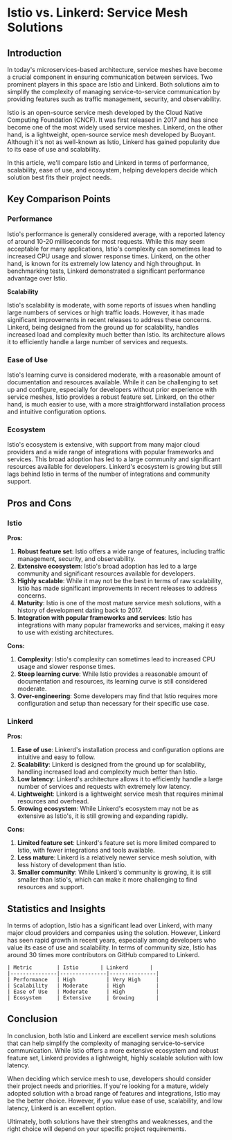# Istio vs. Linkerd: Service Mesh Solutions
## Introduction

In today's microservices-based architecture, service meshes have become a crucial component in ensuring communication between services. Two prominent players in this space are Istio and Linkerd. Both solutions aim to simplify the complexity of managing service-to-service communication by providing features such as traffic management, security, and observability.

Istio is an open-source service mesh developed by the Cloud Native Computing Foundation (CNCF). It was first released in 2017 and has since become one of the most widely used service meshes. Linkerd, on the other hand, is a lightweight, open-source service mesh developed by Buoyant. Although it's not as well-known as Istio, Linkerd has gained popularity due to its ease of use and scalability.

In this article, we'll compare Istio and Linkerd in terms of performance, scalability, ease of use, and ecosystem, helping developers decide which solution best fits their project needs.

## Key Comparison Points

### Performance

Istio's performance is generally considered average, with a reported latency of around 10-20 milliseconds for most requests. While this may seem acceptable for many applications, Istio's complexity can sometimes lead to increased CPU usage and slower response times. Linkerd, on the other hand, is known for its extremely low latency and high throughput. In benchmarking tests, Linkerd demonstrated a significant performance advantage over Istio.

**Scalability**

Istio's scalability is moderate, with some reports of issues when handling large numbers of services or high traffic loads. However, it has made significant improvements in recent releases to address these concerns. Linkerd, being designed from the ground up for scalability, handles increased load and complexity much better than Istio. Its architecture allows it to efficiently handle a large number of services and requests.

### Ease of Use

Istio's learning curve is considered moderate, with a reasonable amount of documentation and resources available. While it can be challenging to set up and configure, especially for developers without prior experience with service meshes, Istio provides a robust feature set. Linkerd, on the other hand, is much easier to use, with a more straightforward installation process and intuitive configuration options.

### Ecosystem

Istio's ecosystem is extensive, with support from many major cloud providers and a wide range of integrations with popular frameworks and services. This broad adoption has led to a large community and significant resources available for developers. Linkerd's ecosystem is growing but still lags behind Istio in terms of the number of integrations and community support.

## Pros and Cons

### Istio

**Pros:**

1. **Robust feature set**: Istio offers a wide range of features, including traffic management, security, and observability.
2. **Extensive ecosystem**: Istio's broad adoption has led to a large community and significant resources available for developers.
3. **Highly scalable**: While it may not be the best in terms of raw scalability, Istio has made significant improvements in recent releases to address concerns.
4. **Maturity**: Istio is one of the most mature service mesh solutions, with a history of development dating back to 2017.
5. **Integration with popular frameworks and services**: Istio has integrations with many popular frameworks and services, making it easy to use with existing architectures.

**Cons:**

1. **Complexity**: Istio's complexity can sometimes lead to increased CPU usage and slower response times.
2. **Steep learning curve**: While Istio provides a reasonable amount of documentation and resources, its learning curve is still considered moderate.
3. **Over-engineering**: Some developers may find that Istio requires more configuration and setup than necessary for their specific use case.

### Linkerd

**Pros:**

1. **Ease of use**: Linkerd's installation process and configuration options are intuitive and easy to follow.
2. **Scalability**: Linkerd is designed from the ground up for scalability, handling increased load and complexity much better than Istio.
3. **Low latency**: Linkerd's architecture allows it to efficiently handle a large number of services and requests with extremely low latency.
4. **Lightweight**: Linkerd is a lightweight service mesh that requires minimal resources and overhead.
5. **Growing ecosystem**: While Linkerd's ecosystem may not be as extensive as Istio's, it is still growing and expanding rapidly.

**Cons:**

1. **Limited feature set**: Linkerd's feature set is more limited compared to Istio, with fewer integrations and tools available.
2. **Less mature**: Linkerd is a relatively newer service mesh solution, with less history of development than Istio.
3. **Smaller community**: While Linkerd's community is growing, it is still smaller than Istio's, which can make it more challenging to find resources and support.

## Statistics and Insights

In terms of adoption, Istio has a significant lead over Linkerd, with many major cloud providers and companies using the solution. However, Linkerd has seen rapid growth in recent years, especially among developers who value its ease of use and scalability. In terms of community size, Istio has around 30 times more contributors on GitHub compared to Linkerd.

```
| Metric        | Istio       | Linkerd       |
|---------------|---------------|---------------|
| Performance   | High          | Very High     |
| Scalability   | Moderate      | High          |
| Ease of Use   | Moderate      | High          |
| Ecosystem     | Extensive     | Growing       |
```

## Conclusion

In conclusion, both Istio and Linkerd are excellent service mesh solutions that can help simplify the complexity of managing service-to-service communication. While Istio offers a more extensive ecosystem and robust feature set, Linkerd provides a lightweight, highly scalable solution with low latency.

When deciding which service mesh to use, developers should consider their project needs and priorities. If you're looking for a mature, widely adopted solution with a broad range of features and integrations, Istio may be the better choice. However, if you value ease of use, scalability, and low latency, Linkerd is an excellent option.

Ultimately, both solutions have their strengths and weaknesses, and the right choice will depend on your specific project requirements.